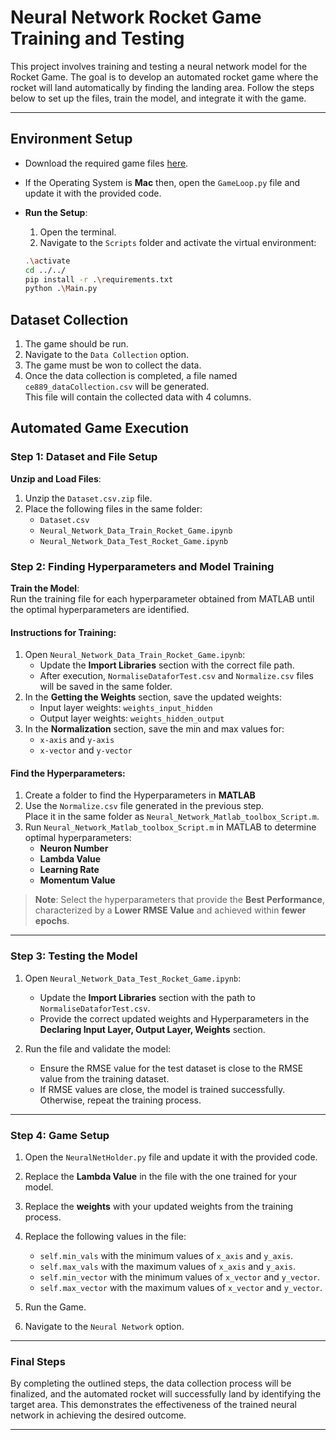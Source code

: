 # Neural Network Rocket Game Training and Testing

This project involves training and testing a neural network model for the Rocket Game. The goal is to develop an automated rocket game where the rocket will land automatically by finding the landing area. Follow the steps below to set up the files, train the model, and integrate it with the game.

---
## Environment Setup
   
   - Download the required game files [here](https://drive.google.com/drive/folders/1bGAeSXdoBgnuq01MAQWKVm6vQPHrBNDo).
   - If the Operating System is **Mac** then, open the `GameLoop.py` file and update it with the provided code.

     
   - **Run the Setup**:  
        1.   Open the terminal.  
        2.  Navigate to the `Scripts` folder and activate the virtual environment:  
      ```bash
      .\activate
      cd ../../
      pip install -r .\requirements.txt
      python .\Main.py
        ```

## Dataset Collection     
  1. The game should be run.  
  2. Navigate to the `Data Collection` option.  
  3. The game must be won to collect the data.  
  4. Once the data collection is completed, a file named `ce889_dataCollection.csv` will be generated.  
      This file will contain the collected data with 4 columns. 


## Automated Game Execution
### Step 1: Dataset and File Setup

**Unzip and Load Files**:  
1. Unzip the `Dataset.csv.zip` file.  
2. Place the following files in the same folder:  
   - `Dataset.csv`  
   - `Neural_Network_Data_Train_Rocket_Game.ipynb`  
   - `Neural_Network_Data_Test_Rocket_Game.ipynb`  


### Step 2: Finding Hyperparameters and Model Training 

**Train the Model**:  
   Run the training file for each hyperparameter obtained from MATLAB until the optimal hyperparameters are identified.

   #### Instructions for Training:
   1. Open `Neural_Network_Data_Train_Rocket_Game.ipynb`:
      - Update the **Import Libraries** section with the correct file path.
      - After execution, `NormaliseDataforTest.csv` and `Normalize.csv` files will be saved in the same folder.
   2. In the **Getting the Weights** section, save the updated weights:
      - Input layer weights: `weights_input_hidden`
      - Output layer weights: `weights_hidden_output`
   3. In the **Normalization** section, save the min and max values for:  
      - `x-axis` and `y-axis`  
      - `x-vector` and `y-vector` 

   #### Find the Hyperparameters:
   1. Create a folder to find the Hyperparameters in **MATLAB**
   2. Use the `Normalize.csv` file generated in the previous step.  
      Place it in the same folder as `Neural_Network_Matlab_toolbox_Script.m`.
   3. Run `Neural_Network_Matlab_toolbox_Script.m` in MATLAB to determine optimal hyperparameters:
      - **Neuron Number**
      - **Lambda Value**
      - **Learning Rate**
      - **Momentum Value**
 > **Note**: Select the hyperparameters that provide the **Best Performance**, characterized by a **Lower RMSE Value** and achieved within **fewer epochs**.
---

### Step 3: Testing the Model

1. Open `Neural_Network_Data_Test_Rocket_Game.ipynb`:
   - Update the **Import Libraries** section with the path to `NormaliseDataforTest.csv`.
   - Provide the correct updated weights and Hyperparameters in the **Declaring Input Layer, Output Layer, Weights** section.

2. Run the file and validate the model:
   - Ensure the RMSE value for the test dataset is close to the RMSE value from the training dataset.  
   - If RMSE values are close, the model is trained successfully. Otherwise, repeat the training process.

---

### Step 4: Game Setup

1. Open the `NeuralNetHolder.py` file and update it with the provided code.

2. Replace the **Lambda Value** in the file with the one trained for your model.
3. Replace the **weights** with your updated weights from the training process.
4. Replace the following values in the file:  
     - `self.min_vals` with the minimum values of `x_axis` and `y_axis`.  
     - `self.max_vals` with the maximum values of `x_axis` and `y_axis`.  
     - `self.min_vector` with the minimum values of `x_vector` and `y_vector`.  
     - `self.max_vector` with the maximum values of `x_vector` and `y_vector`.
5. Run the Game.
6. Navigate to the `Neural Network` option.  

---

### Final Steps

By completing the outlined steps, the data collection process will be finalized, and the automated rocket will successfully land by identifying the target area. This demonstrates the effectiveness of the trained neural network in achieving the desired outcome.

---
